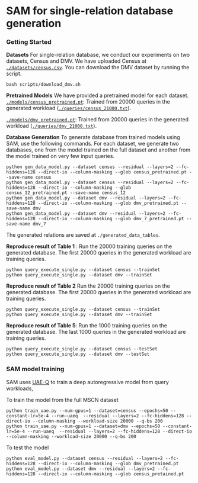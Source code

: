 # SAM for single-relation database generation
### Getting Started

**Datasets** For single-relation database, we conduct our experiments on two datasets, Census and DMV. We have uploaded Census at [`./datasets/census.csv`](./datasets/census.csv). You can download the DMV dataset by running the script.
```
bash scripts/download_dmv.sh
```
**Pretrained Models** We have provided a pretrained model for each dataset.
[`./models/census_pretrained.pt`](./models/census_pretrained.pt): Trained from 20000 queries in the generated workload ([`./queries/census_21000.txt`](./queries/census_21000.txt)).

[`./models/dmv_pretrained.pt`](./models/dmv_pretrained.pt): Trained from 20000 queries in the generated workload ([`./queries/dmv_21000.txt`](./queries/dmv_21000.txt)).

**Database Generation** To generate database from trained models using SAM, use the following commands. For each dataset, we generate two databases, one from the model trained on the full dataset and another from the model trained on very few input queries.
```
python gen_data_model.py --dataset census --residual --layers=2 --fc-hiddens=128 --direct-io --column-masking --glob census_pretrained.pt --save-name census
python gen_data_model.py --dataset census --residual --layers=2 --fc-hiddens=128 --direct-io --column-masking --glob census_12_pretrained.pt --save-name census_12
python gen_data_model.py --dataset dmv --residual --layers=2 --fc-hiddens=128 --direct-io --column-masking --glob dmv_pretrained.pt --save-name dmv
python gen_data_model.py --dataset dmv --residual --layers=2 --fc-hiddens=128 --direct-io --column-masking --glob dmv_7_pretrained.pt --save-name dmv_7
```
The generated relations are saved at `./generated_data_tables`.

**Reproduce result of Table 1** : Run the 20000 training queries on the generated database. The first 20000 queries in the generated workload are training queries.
```
python query_execute_single.py --dataset census --trainSet
python query_execute_single.py --dataset dmv --trainSet
```

**Reproduce result of Table 2** Run the 20000 training queries on the generated database. The first 20000 queries in the generated workload are training queries.
```
python query_execute_single.py --dataset census --trainSet
python query_execute_single.py --dataset dmv --trainSet
```

**Reproduce result of Table 5**: Run the 1000 training queries on the generated database. The last 1000 queries in the generated workload are training queries.
```
python query_execute_single.py --dataset census --testSet
python query_execute_single.py --dataset dmv --testSet
```

### SAM model training
SAM uses [UAE-Q](https://github.com/pagegitss/UAE) to train a deep autoregressive model from query workloads, 

To train the model from the full MSCN dataset
```
python train_uae.py --num-gpus=1 --dataset=census --epochs=50 --constant-lr=5e-4 --run-uaeq  --residual --layers=2 --fc-hiddens=128 --direct-io --column-masking --workload-size 20000 --q-bs 200
python train_uae.py --num-gpus=1 --dataset=dmv --epochs=50 --constant-lr=5e-4 --run-uaeq  --residual --layers=2 --fc-hiddens=128 --direct-io --column-masking --workload-size 20000 --q-bs 200
```

To test the model
```
python eval_model.py --dataset census --residual --layers=2 --fc-hiddens=128 --direct-io --column-masking --glob dmv_pretrained.pt
python eval_model.py --dataset dmv --residual --layers=2 --fc-hiddens=128 --direct-io --column-masking --glob census_pretained.pt
```

